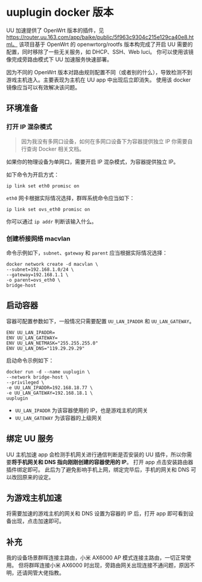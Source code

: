 # uuplugin docker 版本

UU 加速提供了 OpenWrt 版本的插件，见 https://router.uu.163.com/app/baike/public/5f963c9304c215e129ca40e8.html。
该项目基于 OpenWrt 的 openwrtorg/rootfs 版本构完成了开启 UU 需要的配置，同时移除了一些无关服务，如 DHCP、SSH、Web luci。
你可以使用该镜像完成旁路由模式下 UU 加速服务快速部署。

因为不同的 OpenWrt 版本对路由规则配置不同（或者别的什么），导致检测不到游戏主机连入。主要表现为主机在 UU app 中出现后立即消失。
使用该 docker 镜像应当可以有效解决该问题。

## 环境准备

### 打开 IP 混杂模式

> 因为我没有多网口设备，如何在多网口设备下为容器提供独立 IP 你需要自行查询 Docker 相关文档。

如果你的物理设备为单网口，需要开启 IP 混杂模式，为容器提供独立 IP。

如下命令为开启方式：

```
ip link set eth0 promisc on
```

`eth0` 网卡根据实际情况选择，群晖系统命令应当如下：

```
ip link set ovs_eth0 promisc on
```

你可以通过 `ip addr` 判断该输入什么。

### 创建桥接网络 macvlan

命令示例如下，`subnet`、`gateway` 和 `parent` 应当根据实际情况选择：

```
docker network create -d macvlan \
--subnet=192.168.1.0/24 \
--gateway=192.168.1.1 \
-o parent=ovs_eth0 \
bridge-host
```

## 启动容器

容器可配置参数如下，一般情况只需要配置 `UU_LAN_IPADDR` 和 `UU_LAN_GATEWAY`。

```
ENV UU_LAN_IPADDR=
ENV UU_LAN_GATEWAY=
ENV UU_LAN_NETMASK="255.255.255.0"
ENV UU_LAN_DNS="119.29.29.29"
```

启动命令示例如下：

```
docker run -d --name uuplugin \
--network bridge-host \
--privileged \
-e UU_LAN_IPADDR=192.168.18.77 \
-e UU_LAN_GATEWAY=192.168.18.1 \
uuplugin
```

- `UU_LAN_IPADDR` 为该容器使用的 IP，也是游戏主机的网关
- `UU_LAN_GATEWAY` 为该容器的上级网关

## 绑定 UU 服务

UU 主机加速 app 会检测手机网关进行通信判断是否安装的 UU 插件，所以你需要**将手机网关和 DNS 指向刚刚创建的容器使用的 IP**。
打开 app 点击安装路由器插件绑定即可。
此后为了避免影响手机上网，绑定完毕后，手机的网关和 DNS 可以改回原来的设定。

## 为游戏主机加速

将需要加速的游戏主机的网关和 DNS 设置为容器的 IP 后，打开 app 即可看到设备出现，点击加速即可。

## 补充

我的设备场景群晖连接主路由，小米 AX6000 AP 模式连接主路由，一切正常使用。
但将群晖连接小米 AX6000 时出现，旁路由网关出现连接不通问题，原因不明，还请网管大佬指教。
